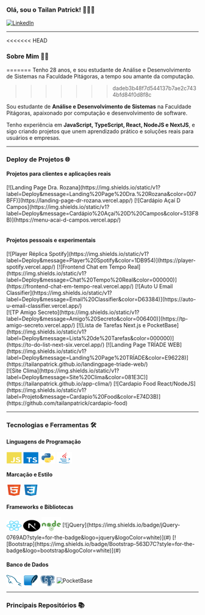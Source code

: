### Olá, sou o Tailan Patrick! 👨‍💻💛

[![LinkedIn](https://img.shields.io/badge/LinkedIn-0077B5?style=for-the-badge&logo=linkedin&logoColor=white)](https://linkedin.com/in/tailanpatrick)

---

<<<<<<< HEAD
### Sobre Mim 👨‍🎓
=======
Tenho 28 anos, e sou estudante de Análise e Desenvolvimento de Sistemas na Faculdade Pitágoras, a tempo sou amante da computação.
>>>>>>> dadeb3b48f7d544137b7ae2c7434bfd84f0d8f8c

Sou estudante de **Análise e Desenvolvimento de Sistemas** na Faculdade Pitágoras, apaixonado por computação e desenvolvimento de software.

Tenho experiência em **JavaScript, TypeScript, React, NodeJS e NextJS**, e sigo criando projetos que unem aprendizado prático e soluções reais para usuários e empresas.

---

### Deploy de Projetos 🌐

#### Projetos para clientes e aplicações reais

<div>
  [![Landing Page Dra. Rozana](https://img.shields.io/static/v1?label=Deploy&message=Landing%20Page%20Dra.%20Rozana&color=007BFF)](https://landing-page-dr-rozana.vercel.app/)
  [![Cardápio Açaí D Campos](https://img.shields.io/static/v1?label=Deploy&message=Cardápio%20Açaí%20D%20Campos&color=513F8B)](https://menu-acai-d-campos.vercel.app/)
</div>

<br>

#### Projetos pessoais e experimentais

<div>
  [![Player Réplica Spotify](https://img.shields.io/static/v1?label=Deploy&message=Player%20Spotify&color=1DB954)](https://player-spotify.vercel.app/)
  [![Frontend Chat em Tempo Real](https://img.shields.io/static/v1?label=Deploy&message=Chat%20Tempo%20Real&color=000000)](https://frontend-chat-em-tempo-real.vercel.app/)
  [![Auto U Email Classifier](https://img.shields.io/static/v1?label=Deploy&message=Email%20Classifier&color=D63384)](https://auto-u-email-classifier.vercel.app/)
</div>

<div>
  [![TP Amigo Secreto](https://img.shields.io/static/v1?label=Deploy&message=Amigo%20Secreto&color=006400)](https://tp-amigo-secreto.vercel.app/)
  [![Lista de Tarefas Next.js e PocketBase](https://img.shields.io/static/v1?label=Deploy&message=Lista%20de%20Tarefas&color=000000)](https://to-do-list-next-six.vercel.app/)
  [![Landing Page TRÍADE WEB](https://img.shields.io/static/v1?label=Deploy&message=Landing%20Page%20TRÍADE&color=E96228)](https://tailanpatrick.github.io/landingpage-triade-web/)
</div>

<div>
  [![Site Clima](https://img.shields.io/static/v1?label=Deploy&message=Site%20Clima&color=081E3C)](https://tailanpatrick.github.io/app-clima/)
  [![Cardapio Food React/NodeJS](https://img.shields.io/static/v1?label=Projeto&message=Cardapio%20Food&color=E74D3B)](https://github.com/tailanpatrick/cardapio-food)
</div>

---

### Tecnologias e Ferramentas 🛠️

#### Linguagens de Programação

<div>
  <img align="center" alt="JavaScript" height="30" width="40" src="https://raw.githubusercontent.com/devicons/devicon/master/icons/javascript/javascript-plain.svg">
  <img align="center" alt="TypeScript" height="30" width="40" src="https://raw.githubusercontent.com/devicons/devicon/master/icons/typescript/typescript-plain.svg">
  <img align="center" alt="Python" height="30" width="40" src="https://raw.githubusercontent.com/devicons/devicon/master/icons/python/python-original.svg">
  <img align="center" alt="Java" height="30" width="40" src="https://raw.githubusercontent.com/devicons/devicon/55609aa5bd817ff167afce0d965585c92040787a/icons/java/java-original.svg">
</div>

#### Marcação e Estilo

<div>
  <img align="center" alt="HTML5" height="30" width="40" src="https://raw.githubusercontent.com/devicons/devicon/master/icons/html5/html5-original.svg">
  <img align="center" alt="CSS3" height="30" width="40" src="https://raw.githubusercontent.com/devicons/devicon/master/icons/css3/css3-original.svg">
</div>

#### Frameworks e Bibliotecas

<div>
  <img align="center" alt="React" height="30" width="40" src="https://raw.githubusercontent.com/devicons/devicon/master/icons/react/react-original.svg">
  <img align="center" alt="NextJS" height="30" width="45" src="https://raw.githubusercontent.com/devicons/devicon/55609aa5bd817ff167afce0d965585c92040787a/icons/nextjs/nextjs-original.svg">
  <img align="center" alt="NodeJS" height="45" width="50" src="https://raw.githubusercontent.com/devicons/devicon/master/icons/nodejs/nodejs-plain-wordmark.svg">
  [![jQuery](https://img.shields.io/badge/jQuery-0769AD?style=for-the-badge&logo=jquery&logoColor=white)](#)
  [![Bootstrap](https://img.shields.io/badge/Bootstrap-563D7C?style=for-the-badge&logo=bootstrap&logoColor=white)](#)
</div>

#### Banco de Dados

<div>
  <img align="center" alt="MySQL" height="30" width="40" src="https://raw.githubusercontent.com/devicons/devicon/master/icons/mysql/mysql-original.svg">
  <img align="center" alt="SQLite" height="30" width="40" src="https://raw.githubusercontent.com/devicons/devicon/6910f0503efdd315c8f9b858234310c06e04d9c0/icons/sqlite/sqlite-original.svg">
  <img align="center" alt="PostgreSQL" height="30" width="40" src="https://raw.githubusercontent.com/devicons/devicon/6910f0503efdd315c8f9b858234310c06e04d9c0/icons/postgresql/postgresql-plain.svg">
  <img align="center" alt="PocketBase" height="30" width="30" src="https://pbs.twimg.com/profile_images/1544692814822391811/s2hcCido_400x400.png">
</div>

---

### Principais Repositórios 📚
